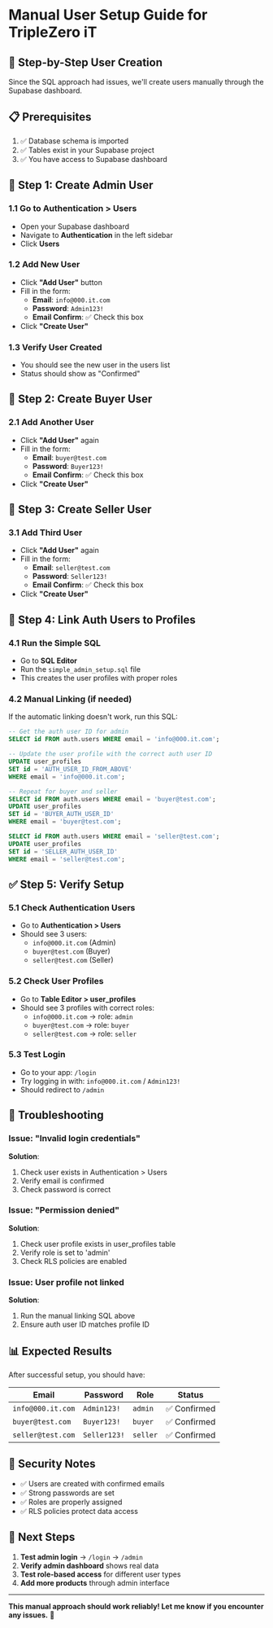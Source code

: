 # Manual User Setup Guide for TripleZero iT

## 🔧 **Step-by-Step User Creation**

Since the SQL approach had issues, we'll create users manually through the Supabase dashboard.

## 📋 **Prerequisites**

1. ✅ Database schema is imported
2. ✅ Tables exist in your Supabase project
3. ✅ You have access to Supabase dashboard

## 👤 **Step 1: Create Admin User**

### **1.1 Go to Authentication > Users**
- Open your Supabase dashboard
- Navigate to **Authentication** in the left sidebar
- Click **Users**

### **1.2 Add New User**
- Click **"Add User"** button
- Fill in the form:
  - **Email**: `info@000.it.com`
  - **Password**: `Admin123!`
  - **Email Confirm**: ✅ Check this box
- Click **"Create User"**

### **1.3 Verify User Created**
- You should see the new user in the users list
- Status should show as "Confirmed"

## 🛒 **Step 2: Create Buyer User**

### **2.1 Add Another User**
- Click **"Add User"** again
- Fill in the form:
  - **Email**: `buyer@test.com`
  - **Password**: `Buyer123!`
  - **Email Confirm**: ✅ Check this box
- Click **"Create User"**

## 🏪 **Step 3: Create Seller User**

### **3.1 Add Third User**
- Click **"Add User"** again
- Fill in the form:
  - **Email**: `seller@test.com`
  - **Password**: `Seller123!`
  - **Email Confirm**: ✅ Check this box
- Click **"Create User"**

## 🔗 **Step 4: Link Auth Users to Profiles**

### **4.1 Run the Simple SQL**
- Go to **SQL Editor**
- Run the `simple_admin_setup.sql` file
- This creates the user profiles with proper roles

### **4.2 Manual Linking (if needed)**
If the automatic linking doesn't work, run this SQL:

```sql
-- Get the auth user ID for admin
SELECT id FROM auth.users WHERE email = 'info@000.it.com';

-- Update the user profile with the correct auth user ID
UPDATE user_profiles 
SET id = 'AUTH_USER_ID_FROM_ABOVE'
WHERE email = 'info@000.it.com';

-- Repeat for buyer and seller
SELECT id FROM auth.users WHERE email = 'buyer@test.com';
UPDATE user_profiles 
SET id = 'BUYER_AUTH_USER_ID'
WHERE email = 'buyer@test.com';

SELECT id FROM auth.users WHERE email = 'seller@test.com';
UPDATE user_profiles 
SET id = 'SELLER_AUTH_USER_ID'
WHERE email = 'seller@test.com';
```

## ✅ **Step 5: Verify Setup**

### **5.1 Check Authentication Users**
- Go to **Authentication > Users**
- Should see 3 users:
  - `info@000.it.com` (Admin)
  - `buyer@test.com` (Buyer)
  - `seller@test.com` (Seller)

### **5.2 Check User Profiles**
- Go to **Table Editor > user_profiles**
- Should see 3 profiles with correct roles:
  - `info@000.it.com` → role: `admin`
  - `buyer@test.com` → role: `buyer`
  - `seller@test.com` → role: `seller`

### **5.3 Test Login**
- Go to your app: `/login`
- Try logging in with: `info@000.it.com` / `Admin123!`
- Should redirect to `/admin`

## 🚨 **Troubleshooting**

### **Issue: "Invalid login credentials"**
**Solution**: 
1. Check user exists in Authentication > Users
2. Verify email is confirmed
3. Check password is correct

### **Issue: "Permission denied"**
**Solution**:
1. Check user profile exists in user_profiles table
2. Verify role is set to 'admin'
3. Check RLS policies are enabled

### **Issue: User profile not linked**
**Solution**:
1. Run the manual linking SQL above
2. Ensure auth user ID matches profile ID

## 📊 **Expected Results**

After successful setup, you should have:

| Email | Password | Role | Status |
|-------|----------|------|---------|
| `info@000.it.com` | `Admin123!` | `admin` | ✅ Confirmed |
| `buyer@test.com` | `Buyer123!` | `buyer` | ✅ Confirmed |
| `seller@test.com` | `Seller123!` | `seller` | ✅ Confirmed |

## 🔐 **Security Notes**

- ✅ Users are created with confirmed emails
- ✅ Strong passwords are set
- ✅ Roles are properly assigned
- ✅ RLS policies protect data access

## 🎯 **Next Steps**

1. **Test admin login** → `/login` → `/admin`
2. **Verify admin dashboard** shows real data
3. **Test role-based access** for different user types
4. **Add more products** through admin interface

---

**This manual approach should work reliably! Let me know if you encounter any issues.** 🚀
